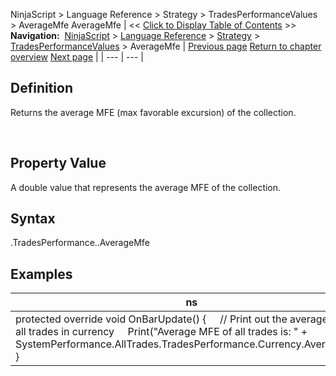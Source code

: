 ﻿
NinjaScript > Language Reference > Strategy > TradesPerformanceValues > AverageMfe
AverageMfe
| << [Click to Display Table of Contents](averagemfe.md) >> **Navigation:**     [NinjaScript](ninjascript-1.md) > [Language Reference](language_reference_wip-1.md) > [Strategy](strategy-1.md) > [TradesPerformanceValues](tradesperformancevalues-1.md) > AverageMfe | [Previous page](averagemae-1.md) [Return to chapter overview](tradesperformancevalues-1.md) [Next page](averageprofit-1.md) |
| --- | --- |
## Definition
Returns the average MFE (max favorable excursion) of the collection.  

 
## Property Value
A double value that represents the average MFE of the collection.
 
## Syntax
<TradeCollection>.TradesPerformance.<TradesPerformanceValues>.AverageMfe

## 
## Examples
| ns |
| --- |
| protected override void OnBarUpdate() {      // Print out the average MFE of all trades in currency      Print("Average MFE of all trades is: " + SystemPerformance.AllTrades.TradesPerformance.Currency.AverageMfe); } |

